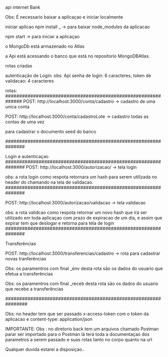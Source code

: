 api internet Bank

Obs: É necessario baixar a aplicaçao e iniciar localmente

iniciar aplicao 
npm install _ -> para baixar node_modules da aplicacao

npm start -> para iniciar a aplicaçao

o MongoDb está armazenado no Atlas

a Api está acessando o banco que está no repositorio MongoDBAtlas.

rotas criadas

autenticação de Login:
obs: Api
 senha de login: 6 caracteres,
 token de validacao: 4 caracteres

rotas:
##############################################################
POST:
http://localhost:3000/conta/cadastro -> cadastro de uma unica conta

POST:
http://localhost:3000/conta/cadastroLote -> cadastro todas as contas de uma vez

para cadastrar o documento seed do banco

###############################################################

Login e autenticaçao
###############################################################
POST:
http://localhost:3000/autorizacao/  -> tela login

obs: a rota login como respota retornara um hash para serem utilizada no header do chamando
na tela de validacao.
############################################################### 

POST:
http://localhost:3000/autorizacao/validacao -> tela validacao

obs: a rota validcao como respota retornar um novo hash que irá ser utilizado em toda aplicaçao
com prazo de expiracao de um dia, e assim que expirar tem que deslogar e retorna para tela de login
###############################################################

Transferências

POST:
http://localhost:3000/transferencias/cadastro -> rota para cadastrar novas tranferências

Obs: os paramentros com final _env desta rota são os dados do usuario que efetua a transferências

Obs: os paramentros com final _receb desta rota são os dados do usuario que recebe a transferências

################################################################


Obs: no header tem que ser passado x-access-token com o token da aplicacao e content-type: application/json

IMPORTANTE:
Obs : no diretorio back tem um arquivos chamado Postman parar ser 
importado para o Postman lá terá toda a documentaçao dos parametros a serem passado e suas rotas tanto no corpo quanto na url


Qualquer duvida estarei a disposiçao..


